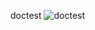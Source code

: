 doctest
![doctest](https://user-images.githubusercontent.com/117999903/208286029-dc726870-45ef-42a3-bc67-5753fb2869e2.jpg)
